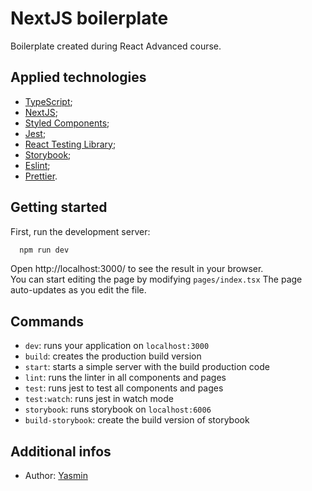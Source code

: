 # NextJS boilerplate

Boilerplate created during React Advanced course.

## Applied technologies
- [TypeScript](https://www.typescriptlang.org/);
- [NextJS](https://nextjs.org/);
- [Styled Components](https://styled-components.com/);
- [Jest](https://jestjs.io/);
- [React Testing Library](https://testing-library.com/docs/react-testing-library/intro/);
- [Storybook](https://storybook.js.org/);
- [Eslint](https://eslint.org/);
- [Prettier](https://prettier.io/).

## Getting started

First, run the development server:

```bash
  npm run dev
```
Open http://localhost:3000/ to see the result in your browser.
<br>
You can start editing the page by modifying `pages/index.tsx` The page auto-updates as you edit the file.

## Commands

- `dev`: runs your application on `localhost:3000`
- `build`: creates the production build version
- `start`: starts a simple server with the build production code
- `lint`: runs the linter in all components and pages
- `test`: runs jest to test all components and pages
- `test:watch`: runs jest in watch mode
- `storybook`: runs storybook on `localhost:6006`
- `build-storybook`: create the build version of storybook

## Additional infos

- Author: [Yasmin](https://www.linkedin.com/in/yasmin-goncalves/)
